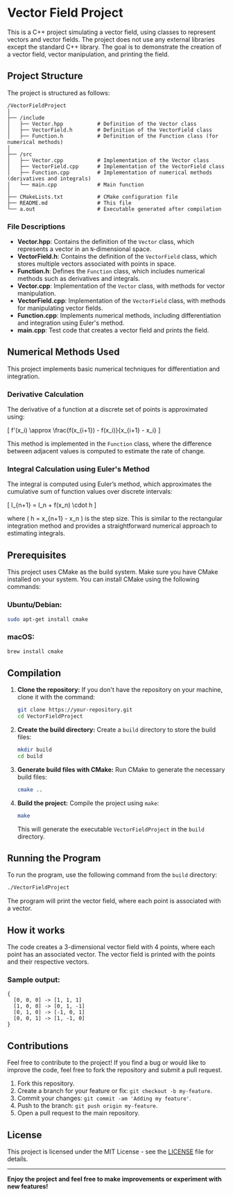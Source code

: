 # Vector Field Project

This is a C++ project simulating a vector field, using classes to represent vectors and vector fields. The project does not use any external libraries except the standard C++ library. The goal is to demonstrate the creation of a vector field, vector manipulation, and printing the field.

## Project Structure

The project is structured as follows:

```
/VectorFieldProject
│
├── /include
│   ├── Vector.hpp           # Definition of the Vector class
│   ├── VectorField.h        # Definition of the VectorField class
│   ├── Function.h           # Definition of the Function class (for numerical methods)
│
├── /src
│   ├── Vector.cpp           # Implementation of the Vector class
│   ├── VectorField.cpp      # Implementation of the VectorField class
│   ├── Function.cpp         # Implementation of numerical methods (derivatives and integrals)
│   └── main.cpp             # Main function
│
├── CMakeLists.txt           # CMake configuration file
├── README.md                # This file
└── a.out                    # Executable generated after compilation
```

### File Descriptions

- **Vector.hpp**: Contains the definition of the `Vector` class, which represents a vector in an `N`-dimensional space.
- **VectorField.h**: Contains the definition of the `VectorField` class, which stores multiple vectors associated with points in space.
- **Function.h**: Defines the `Function` class, which includes numerical methods such as derivatives and integrals.
- **Vector.cpp**: Implementation of the `Vector` class, with methods for vector manipulation.
- **VectorField.cpp**: Implementation of the `VectorField` class, with methods for manipulating vector fields.
- **Function.cpp**: Implements numerical methods, including differentiation and integration using Euler's method.
- **main.cpp**: Test code that creates a vector field and prints the field.

## Numerical Methods Used

This project implements basic numerical techniques for differentiation and integration.

### **Derivative Calculation**

The derivative of a function at a discrete set of points is approximated using:

\[ f'(x_i) \approx \frac{f(x_{i+1}) - f(x_i)}{x_{i+1} - x_i} \]

This method is implemented in the `Function` class, where the difference between adjacent values is computed to estimate the rate of change.

### **Integral Calculation using Euler's Method**

The integral is computed using Euler’s method, which approximates the cumulative sum of function values over discrete intervals:

\[ I_{n+1} = I_n + f(x_n) \cdot h \]

where \( h = x_{n+1} - x_n \) is the step size. This is similar to the rectangular integration method and provides a straightforward numerical approach to estimating integrals.

## Prerequisites

This project uses CMake as the build system. Make sure you have CMake installed on your system. You can install CMake using the following commands:

### Ubuntu/Debian:
```bash
sudo apt-get install cmake
```

### macOS:
```bash
brew install cmake
```

## Compilation

1. **Clone the repository:**
   If you don't have the repository on your machine, clone it with the command:
   ```bash
   git clone https://your-repository.git
   cd VectorFieldProject
   ```

2. **Create the build directory:**
   Create a `build` directory to store the build files:
   ```bash
   mkdir build
   cd build
   ```

3. **Generate build files with CMake:**
   Run CMake to generate the necessary build files:
   ```bash
   cmake ..
   ```

4. **Build the project:**
   Compile the project using `make`:
   ```bash
   make
   ```

   This will generate the executable `VectorFieldProject` in the `build` directory.

## Running the Program

To run the program, use the following command from the `build` directory:

```bash
./VectorFieldProject
```

The program will print the vector field, where each point is associated with a vector.

## How it works

The code creates a 3-dimensional vector field with 4 points, where each point has an associated vector. The vector field is printed with the points and their respective vectors.

### Sample output:
```
{
  [0, 0, 0] -> [1, 1, 1]
  [1, 0, 0] -> [0, 1, -1]
  [0, 1, 0] -> [-1, 0, 1]
  [0, 0, 1] -> [1, -1, 0]
}
```

## Contributions

Feel free to contribute to the project! If you find a bug or would like to improve the code, feel free to fork the repository and submit a pull request.

1. Fork this repository.
2. Create a branch for your feature or fix: `git checkout -b my-feature`.
3. Commit your changes: `git commit -am 'Adding my feature'`.
4. Push to the branch: `git push origin my-feature`.
5. Open a pull request to the main repository.

## License

This project is licensed under the MIT License - see the [LICENSE](LICENSE) file for details.

---

**Enjoy the project and feel free to make improvements or experiment with new features!**

